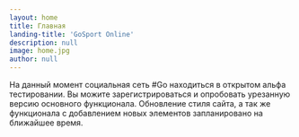 ```yaml
---
layout: home
title: Главная
landing-title: 'GoSport Online'
description: null
image: home.jpg
author: null
---
```


На данный момент социальная сеть #Go находиться в открытом альфа тестировании. Вы можите зарегистрироваться и опробовать урезанную версию основного функционала. Обновление стиля сайта, а так же функционала с добавлением новых элементов запланировано на ближайшее время.
